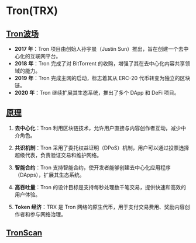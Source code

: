 # Tron(TRX)

## [Tron波场](https://tron.network/)

- **2017 年**：Tron 项目由创始人孙宇晨（Justin Sun）推出，旨在创建一个去中心化的互联网平台。
- **2018 年**：Tron 完成了对 BitTorrent 的收购，增强了其在去中心化内容共享领域的能力。
- **2019 年**：Tron 完成主网的启动，标志着其从 ERC-20 代币转变为独立的区块链。
- **2020 年**：Tron 继续扩展其生态系统，推出了多个 DApp 和 DeFi 项目。

<DocsAD/>

## [原理](https://developers.tron.network/docs)

1. **去中心化**：Tron 利用区块链技术，允许用户直接与内容创作者互动，减少中介角色。
   
2. **共识机制**：Tron 采用了委托权益证明（DPoS）机制，用户可以通过投票选择超级代表，负责验证交易和维护网络。

3. **智能合约**：Tron 支持智能合约，使开发者能够创建去中心化应用程序（DApps），扩展其生态系统。

4. **高吞吐量**：Tron 的设计目标是支持每秒处理数千笔交易，提供快速和高效的用户体验。

5. **Token 经济**：TRX 是 Tron 网络的原生代币，用于支付交易费用、奖励内容创作者和参与网络治理。

## [TronScan](https://tronscan.org/#/)